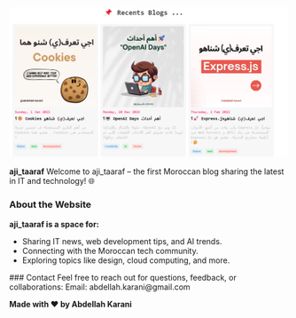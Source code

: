 
<img src="images/readme_img1.png">

**aji_taaraf**
Welcome to aji_taaraf – the first Moroccan blog sharing the latest in IT and technology! 🌐



### About the Website
<strong>aji_taaraf is a space for:</strong>
<ul>
  <li>Sharing IT news, web development tips, and AI trends.</li>
  <li>Connecting with the Moroccan tech community.</li>
  <li>Exploring topics like design, cloud computing, and more.</li>
</ul>
### Contact
Feel free to reach out for questions, feedback, or collaborations:
Email: abdellah.karani@gmail.com


**Made with ❤️ by Abdellah Karani**
